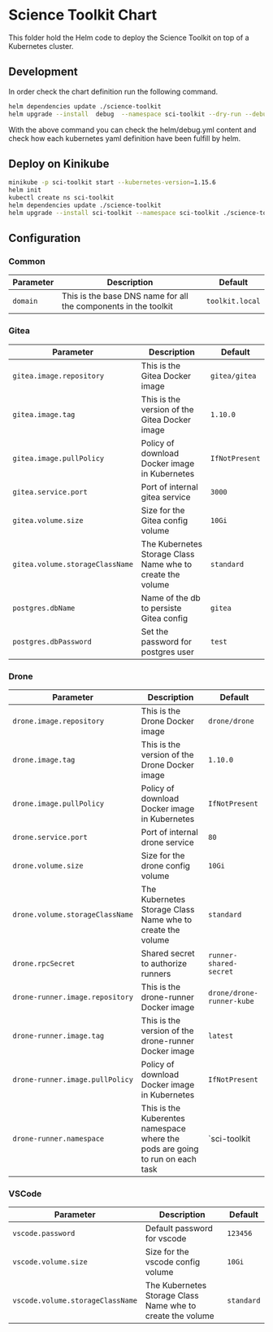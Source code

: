 # Science Toolkit Chart

This folder hold the Helm code to deploy the Science Toolkit on top of a Kubernetes cluster.

## Development

In order check the chart definition run the following command.

```bash
helm dependencies update ./science-toolkit
helm upgrade --install  debug  --namespace sci-toolkit --dry-run --debug helm/science-toolkit  > debug.yml
```
With the above command you can check the helm/debug.yml content and check how each kubernetes yaml definition have been fulfill by helm.

## Deploy on Kinikube

```bash
minikube -p sci-toolkit start --kubernetes-version=1.15.6
helm init
kubectl create ns sci-toolkit
helm dependencies update ./science-toolkit
helm upgrade --install sci-toolkit --namespace sci-toolkit ./science-toolkit
```

## Configuration

### Common

| Parameter | Description                                                     | Default         |
| --------- | --------------------------------------------------------------- | --------------- |
| `domain`  | This is the base DNS name for all the components in the toolkit | `toolkit.local` |

### Gitea

| Parameter                       | Description                                                | Default        |
| ------------------------------- | ---------------------------------------------------------- | -------------- |
| `gitea.image.repository`        | This is the Gitea Docker image                             | `gitea/gitea`  |
| `gitea.image.tag`               | This is the version of the Gitea Docker image              | `1.10.0`       |
| `gitea.image.pullPolicy`        | Policy of download Docker image in Kubernetes              | `IfNotPresent` |
| `gitea.service.port`            | Port of internal gitea service                             | `3000`         |
| `gitea.volume.size`             | Size for the Gitea config volume                           | `10Gi`         |
| `gitea.volume.storageClassName` | The Kubernetes Storage Class Name whe to create the volume | `standard`     |
| `postgres.dbName`               | Name of the db to persiste Gitea config                    | `gitea`        |
| `postgres.dbPassword`           | Set the password for postgres user                         | `test`         |

### Drone

| Parameter                       | Description                                                                   | Default                   |
| ------------------------------- | ----------------------------------------------------------------------------- | ------------------------- |
| `drone.image.repository`        | This is the Drone Docker image                                                | `drone/drone`             |
| `drone.image.tag`               | This is the version of the Drone Docker image                                 | `1.10.0`                  |
| `drone.image.pullPolicy`        | Policy of download Docker image in Kubernetes                                 | `IfNotPresent`            |
| `drone.service.port`            | Port of internal drone service                                                | `80`                      |
| `drone.volume.size`             | Size for the drone config volume                                              | `10Gi`                    |
| `drone.volume.storageClassName` | The Kubernetes Storage Class Name whe to create the volume                    | `standard`                |
| `drone.rpcSecret`               | Shared secret to authorize runners                                            | `runner-shared-secret`    |
| `drone-runner.image.repository` | This is the drone-runner Docker image                                         | `drone/drone-runner-kube` |
| `drone-runner.image.tag`        | This is the version of the drone-runner Docker image                          | `latest`                  |
| `drone-runner.image.pullPolicy` | Policy of download Docker image in Kubernetes                                 | `IfNotPresent`            |
| `drone-runner.namespace`        | This is the Kuberentes namespace where the pods are going to run on each task | `sci-toolkit              |

### VSCode

| Parameter                        | Description                                                | Default    |
| -------------------------------- | ---------------------------------------------------------- | ---------- |
| `vscode.password`                | Default password for vscode                                | `123456`   |
| `vscode.volume.size`             | Size for the vscode config volume                          | `10Gi`     |
| `vscode.volume.storageClassName` | The Kubernetes Storage Class Name whe to create the volume | `standard` |